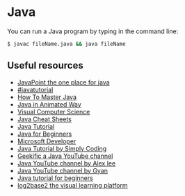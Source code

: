# Java

You can run a Java program by typing in the command line:
<br>

```cmd
$ javac fileName.java && java fileName
```

## Useful resources

* [JavaPoint the one place for java](https://www.javatpoint.com/)
* [#javatutorial](https://www.youtube.com/hashtag/javatutorial)
* [How To Master Java](https://www.youtube.com/watch?v=TE3LyYW-AHQ)
* [Java in Animated Way](https://www.youtube.com/watch?v=Y-ubmaLsd5E&list=PLrKBFf87Cy9CHAyhX9l0rhktvg3pCG5R5)
* [Visual Computer Science](https://www.youtube.com/channel/UCHd1qamEkVSlTWkEqIqJbEQ)
* [Java Cheat Sheets](https://cheatography.com/tag/java/)
* [Java Tutorial](https://www.youtube.com/watch?v=i6AZdFxTK9I&list=PLEiEAq2VkUUI5_Z4vOtWE6AMcSrYbth1t)
* [Java for Beginners](https://www.youtube.com/playlist?list=PLlrxD0HtieHgX3ExVDMlKjdN8LJsks2CM)
* [Microsoft Developer](https://www.youtube.com/c/MicrosoftDeveloper)
* [Java Tutorial by Simply Coding](https://www.youtube.com/watch?v=4Rk_zDimf2s&list=PLWWFf_h_MQRrLX9ja6gMtIdMwUemkZlDy)
* [Geekific a Java YouTube channel](https://www.youtube.com/c/Geekific)
* [Java YouTube channel by Alex lee](https://www.youtube.com/c/AlexLeeYT)
* [Java YouTube channel by Gyan](https://www.youtube.com/c/mynameisGYAN)
* [Java tutorial for beginners](https://www.youtube.com/watch?v=NBIUbTddde4&list=PLZPZq0r_RZOMhCAyywfnYLlrjiVOkdAI1)
* [log2base2 the visual learning platform](https://log2base2.com/dashboard/trial-videos)